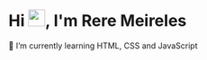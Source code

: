 <h1 align="left">Hi <img src="https://raw.githubusercontent.com/kaueMarques/kaueMarques/master/hi.gif" height="30px">, I'm Rere Meireles</h1>

🌱 I’m currently learning HTML, CSS and JavaScript
